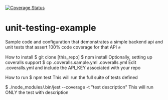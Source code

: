 [![Coverage Status](https://coveralls.io/repos/github/rgreen11/unit-testing-example/badge.svg?branch=master)](https://coveralls.io/github/rgreen11/unit-testing-example?branch=master)



# unit-testing-example
Sample code and configuration that demonstrates a simple backend api and unit tests that assert 100% code coverage for that API ✊

How to install
$ git clone [this_repo]
$ npm install
Optionally, setting up coveralls support
$ cp .coveralls.sample.yml .coveralls.yml
Edit .coveralls.yml and include the API_KEY associated with your repo

How to run
$ npm test
This will run the full suite of tests defined

$ ./node_modules/.bin/jest --coverage -t "test description"
This will run ONLY the test with description
